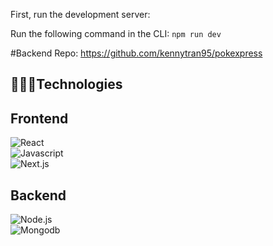 First, run the development server:

Run the following command in the CLI: ```npm run dev```

#Backend Repo: https://github.com/kennytran95/pokexpress

## 👩🏻‍💻Technologies

## Frontend
![React](https://img.shields.io/badge/react-%2320232a.svg?style=for-the-badge&logo=react&logoColor=%2361DAFB&labelColor=black)
<br>
![Javascript](https://img.shields.io/badge/-Javascript-F0DB4F?style=for-the-badge&labelColor=black&logo=javascript&logoColor=F0DB4F)
<br>
![Next.js](https://img.shields.io/badge/-NextJS-62cfc9?style=for-the-badge&labelColor=black&logo=next.js&logoColor=white)
<br>

## Backend
![Node.js](https://img.shields.io/badge/-Nodejs-3C873A?style=for-the-badge&labelColor=black&logo=node.js&logoColor=3C873A)
<br>
![Mongodb](https://img.shields.io/badge/-MongoDB-white?style=for-the-badge&labelColor=black&logo=mongodb&logoColor=white)
<br>
